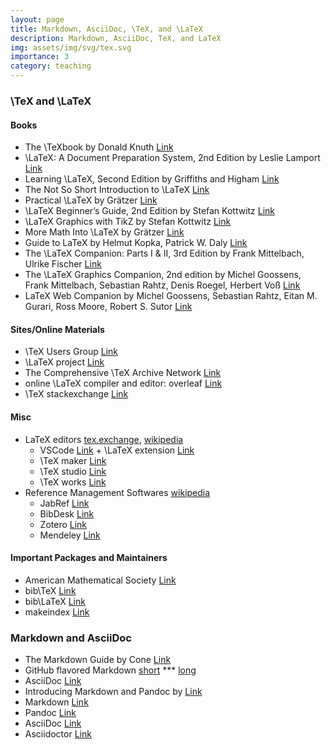 ```yaml
---
layout: page
title: Markdown, AsciiDoc, \TeX, and \LaTeX
description: Markdown, AsciiDoc, TeX, and LaTeX
img: assets/img/svg/tex.svg
importance: 3
category: teaching
---
```


### \TeX and \LaTeX

#### Books

* The \TeXbook by Donald Knuth [Link](https://www.ctan.org/pkg/texbook?lang=en)
* \LaTeX: A Document Preparation System, 2nd Edition by Leslie Lamport [Link](https://www.informit.com/store/latex-a-document-preparation-system-9780201529838?ranMID=24808)
* Learning \LaTeX, Second Edition by Griffiths and Higham [Link](https://dl.acm.org/doi/book/10.5555/3074073)
* The Not So Short Introduction to \LaTeX [Link](https://packages.oth-regensburg.de/ctan/info/lshort/english/lshort.pdf)
* Practical \LaTeX by Grätzer [Link](https://link.springer.com/book/10.1007/978-3-319-06425-3)
* \LaTeX Beginner’s Guide, 2nd Edition by Stefan Kottwitz [Link](https://www.oreilly.com/library/view/latex-beginners-guide/9781801078658/)
* \LaTeX Graphics with TikZ by Stefan Kottwitz [Link](https://www.oreilly.com/library/view/latex-graphics-with/9781804618233/)
* More Math Into \LaTeX by Grätzer [Link](https://link.springer.com/book/10.1007/978-3-319-23796-1)
* Guide to LaTeX by Helmut Kopka, Patrick W. Daly [Link](https://www.informit.com/store/guide-to-latex-adobe-reader-9780321639653?ranMID=24808)
* The \LaTeX Companion: Parts I & II, 3rd Edition by Frank Mittelbach, Ulrike Fischer [Link](https://www.informit.com/store/latex-companion-parts-i-ii-3rd-edition-9780138166489?ranMID=24808)
* The \LaTeX Graphics Companion, 2nd edition by Michel Goossens, Frank Mittelbach, Sebastian Rahtz, Denis Roegel, Herbert Voß [Link](https://www.lehmanns.de/shop/mathematik-informatik/58611042-9783965433038-the-latex-graphics-companion)
* LaTeX Web Companion by Michel Goossens, Sebastian Rahtz, Eitan M. Gurari, Ross Moore, Robert S. Sutor [Link](https://www.informit.com/store/latex-web-companion-integrating-tex-html-and-xml-9780201433111?ranMID=24808)
   
#### Sites/Online Materials

* \TeX Users Group [Link](https://tug.org/)
* \LaTeX project [Link](https://www.latex-project.org/)
* The Comprehensive \TeX Archive Network [Link](https://ctan.org/)
* online \LaTeX compiler and editor: overleaf [Link](https://www.overleaf.com/)
* \TeX stackexchange [Link](https://tex.stackexchange.com/)

#### Misc

* LaTeX editors [tex.exchange](https://tex.stackexchange.com/questions/339/latex-editors-ides), [wikipedia](https://en.wikipedia.org/wiki/Comparison_of_TeX_editors)
   - VSCode [Link](https://code.visualstudio.com/) + \LaTeX extension [Link](https://marketplace.visualstudio.com/items?itemName=James-Yu.latex-workshop)
   - \TeX maker [Link](https://www.xm1math.net/texmaker/)
   - \TeX studio [Link](https://www.texstudio.org/)
   - \TeX works [Link](https://www.tug.org/texworks/)
* Reference Management Softwares [wikipedia](https://en.wikipedia.org/wiki/Comparison_of_reference_management_software)
   - JabRef [Link](https://www.jabref.org/)
   - BibDesk [Link](https://bibdesk.sourceforge.io/)
   - Zotero [Link](https://www.zotero.org/)
   - Mendeley [Link](https://www.mendeley.com)

#### Important Packages and Maintainers

* American Mathematical Society [Link](https://ctan.org/author/ams)
* bib\TeX [Link](https://ctan.org/pkg/bibtex)
* bib\LaTeX [Link](https://ctan.org/pkg/biblatex)
* makeindex [Link](makeindex)

### Markdown and AsciiDoc

* The Markdown Guide by Cone [Link](https://www.markdownguide.org/book/)
* GitHub flavored Markdown [short](https://docs.github.com/en/get-started/writing-on-github/getting-started-with-writing-and-formatting-on-github/basic-writing-and-formatting-syntax) *** [long](https://github.github.com/gfm/)
* AsciiDoc [Link](https://asciidoc.org)
* Introducing Markdown and Pandoc by [Link](https://www.oreilly.com/library/view/introducing-markdown-and/9781484251492/?_gl=1*mp73u0*_ga*MzQzMDQyOTA1LjE2NzM5NzI3NTg.*_ga_092EL089CH*MTY3Mzk4NDY5OS4yLjAuMTY3Mzk4NDY5OS42MC4wLjA.)
* Markdown [Link](https://daringfireball.net/projects/markdown/)
* Pandoc [Link](https://pandoc.org)
* AsciiDoc [Link](https://asciidoc.org)
* Asciidoctor [Link](https://asciidoctor.org)


